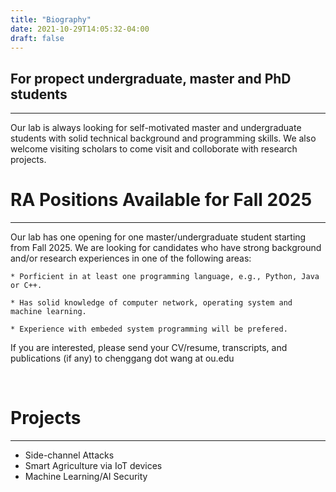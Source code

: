 ```yaml
---
title: "Biography"
date: 2021-10-29T14:05:32-04:00
draft: false
---
```



## For propect undergraduate, master and PhD students
--------------------------------------------------------
Our lab is always looking for self-motivated master and undergraduate students with solid technical background and programming skills. We also welcome visiting scholars to come visit and colloborate with research projects.


# RA Positions Available for Fall 2025
--------------------------------------------------------
Our lab has one opening for one master/undergraduate student starting from Fall 2025. We are looking for candidates who have strong background and/or research experiences in one of the following areas:

    * Porficient in at least one programming language, e.g., Python, Java or C++.

    * Has solid knowledge of computer network, operating system and machine learning.

    * Experience with embeded system programming will be prefered.

If you are interested, please send your CV/resume, transcripts, and publications (if any) to chenggang dot wang at ou.edu


&nbsp;
&nbsp;
# Projects
--------------------------------
* Side-channel Attacks
* Smart Agriculture via IoT devices
* Machine Learning/AI Security
